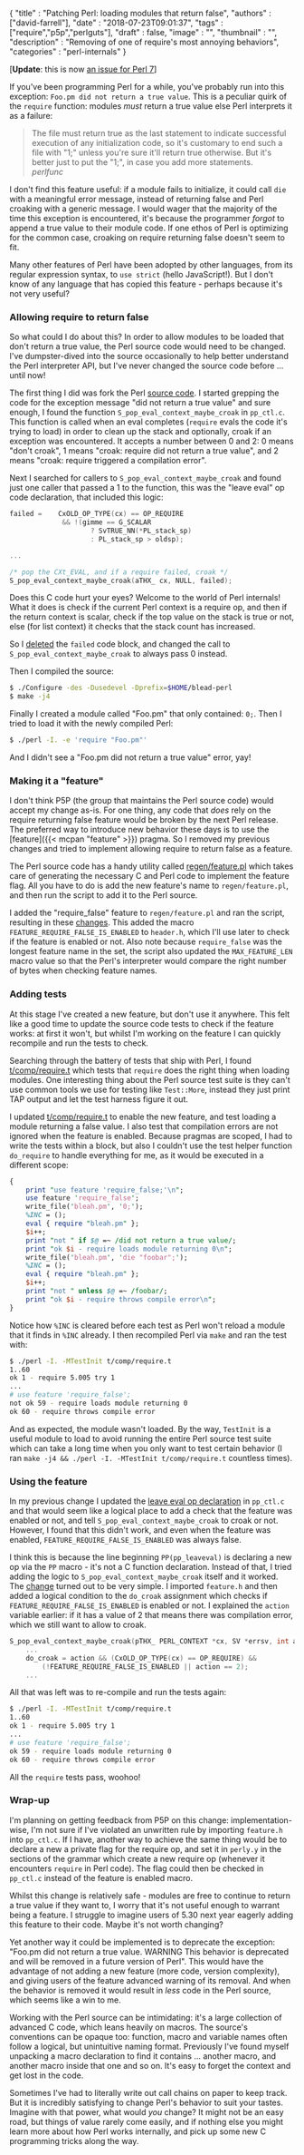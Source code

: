 
  {
    "title"       : "Patching Perl: loading modules that return false",
    "authors"     : ["david-farrell"],
    "date"        : "2018-07-23T09:01:37",
    "tags"        : ["require","p5p","perlguts"],
    "draft"       : false,
    "image"       : "",
    "thumbnail"   : "",
    "description" : "Removing of one of require's most annoying behaviors",
    "categories"  : "perl-internals"
  }

[**Update**: this is now [an issue for Perl 7](https://github.com/Perl/perl5/issues/17921)]

If you've been programming Perl for a while, you've probably run into this exception: `Foo.pm did not return a true value`. This is a peculiar quirk of the `require` function: modules *must* return a true value else Perl interprets it as a failure:

> The file must return true as the last statement to indicate
> successful execution of any initialization code, so it's customary
> to end such a file with "1;" unless you're sure it'll return true
> otherwise. But it's better just to put the "1;", in case you add
> more statements.
> \
> *perlfunc*

I don't find this feature useful: if a module fails to initialize, it could call `die` with a meaningful error message, instead of returning false and Perl croaking with a generic message. I would wager that the majority of the time this exception is encountered, it's because the programmer _forgot_ to append a true value to their module code. If one ethos of Perl is optimizing for the common case, croaking on require returning false doesn't seem to fit.

Many other features of Perl have been adopted by other languages, from its regular expression syntax, to `use strict` (hello JavaScript!). But I don't know of any language that has copied this feature - perhaps because it's not very useful?

### Allowing require to return false

So what could I do about this? In order to allow modules to be loaded that don't return a true value, the Perl source code would need to be changed. I've dumpster-dived into the source occasionally to help better understand the Perl interpreter API, but I've never changed the source code before ... until now!

The first thing I did was fork the Perl [source code](https://github.com/Perl/perl5). I started grepping the code for the exception message "did not return a true value" and sure enough, I found the function `S_pop_eval_context_maybe_croak` in `pp_ctl.c`. This function is called when an eval completes (`require` evals the code it's trying to load) in order to clean up the stack and optionally, croak if an exception was encountered. It accepts a number between 0 and 2: 0 means "don't croak", 1 means "croak: require did not return a true value", and 2 means "croak: require triggered a compilation error".

Next I searched for callers to `S_pop_eval_context_maybe_croak` and found just one caller that passed a 1 to the function, this was the "leave eval" op code declaration, that included this logic:

```c
failed =    CxOLD_OP_TYPE(cx) == OP_REQUIRE
             && !(gimme == G_SCALAR
                    ? SvTRUE_NN(*PL_stack_sp)
                    : PL_stack_sp > oldsp);

...

/* pop the CXt_EVAL, and if a require failed, croak */
S_pop_eval_context_maybe_croak(aTHX_ cx, NULL, failed);
```

Does this C code hurt your eyes? Welcome to the world of Perl internals! What it does is check if the current Perl context is a require op, and then if the return context is scalar, check if the top value on the stack is true or not, else (for list context) it checks that the stack count has increased.

So I [deleted](https://github.com/dnmfarrell/perl5/commit/a27d5730eca477a85b81f3226c13ba87f52b5857) the `failed` code block, and changed the call to `S_pop_eval_context_maybe_croak` to always pass 0 instead.

Then I compiled the source:

```bash
$ ./Configure -des -Dusedevel -Dprefix=$HOME/blead-perl
$ make -j4
```

Finally I created a module called "Foo.pm" that only contained: `0;`. Then I tried to load it with the newly compiled Perl:

```bash
$ ./perl -I. -e 'require "Foo.pm"'
```

And I didn't see a "Foo.pm did not return a true value" error, yay!

### Making it a "feature"

I don't think P5P (the group that maintains the Perl source code) would accept my change as-is. For one thing, any code that _does_ rely on the require returning false feature would be broken by the next Perl release. The preferred way to introduce new behavior these days is to use the [feature]({{< mcpan "feature" >}}) pragma. So I removed my previous changes and tried to implement allowing require to return false as a feature.

The Perl source code has a handy utility called [regen/feature.pl](https://github.com/dnmfarrell/perl5/blob/66f43943f438f5bc7970dab0b7940e46c84909f5/regen/feature.pl) which takes care of generating the necessary C and Perl code to implement the feature flag. All you have to do is add the new feature's name to `regen/feature.pl`, and then run the script to add it to the Perl source.

I added the "require_false" feature to `regen/feature.pl` and ran the script, resulting in these [changes](https://github.com/dnmfarrell/perl5/commit/66f43943f438f5bc7970dab0b7940e46c84909f5#diff-731afc105e527b56f99b7fa4c365e82c). This added the macro `FEATURE_REQUIRE_FALSE_IS_ENABLED` to `header.h`, which I'll use later to check if the feature is enabled or not. Also note because `require_false` was the longest feature name in the set, the script also updated the `MAX_FEATURE_LEN` macro value so that the Perl's interpreter would compare the right number of bytes when checking feature names.

### Adding tests

At this stage I've created a new feature, but don't use it anywhere. This felt like a good time to update the source code tests to check if the feature works: at first it won't, but whilst I'm working on the feature I can quickly recompile and run the tests to check.

Searching through the battery of tests that ship with Perl, I found [t/comp/require.t](https://github.com/dnmfarrell/perl5/blob/5bad2b3959332943ca48f8b4f44af83effad4314/t/comp/require.t) which tests that `require` does the right thing when loading modules. One interesting thing about the Perl source test suite is they can't use common tools we use for testing like `Test::More`, instead they just print TAP output and let the test harness figure it out.

I updated [t/comp/require.t](https://github.com/dnmfarrell/perl5/commit/66ee6057c84e8bcb50f73ed1a11c62df60277f58) to enable the new feature, and test loading a module returning a false value. I also test that compilation errors are not ignored when the feature is enabled. Because pragmas are scoped, I had to write the tests within a block, but also I couldn't use the test helper function `do_require` to handle everything for me, as it would be executed in a different scope:

```perl
{
    print "use feature 'require_false;'\n";
    use feature 'require_false';
    write_file('bleah.pm', '0;');
    %INC = ();
    eval { require "bleah.pm" };
    $i++;
    print "not " if $@ =~ /did not return a true value/;
    print "ok $i - require loads module returning 0\n";
    write_file('bleah.pm', 'die "foobar";');
    %INC = ();
    eval { require "bleah.pm" };
    $i++;
    print "not " unless $@ =~ /foobar/;
    print "ok $i - require throws compile error\n";
}
```

Notice how `%INC` is cleared before each test as Perl won't reload a module that it finds in `%INC` already. I then recompiled Perl via `make` and ran the test with:

```bash
$ ./perl -I. -MTestInit t/comp/require.t
1..60
ok 1 - require 5.005 try 1
...
# use feature 'require_false';
not ok 59 - require loads module returning 0
ok 60 - require throws compile error
```

And as expected, the module wasn't loaded. By the way, `TestInit` is a useful module to load to avoid running the entire Perl source test suite which can take a long time when you only want to test certain behavior (I ran `make -j4 && ./perl -I. -MTestInit t/comp/require.t` countless times).

### Using the feature

In my previous change I updated the [leave eval op declaration](https://github.com/dnmfarrell/perl5/blob/521634c9fb488f9e3a1310d7eec7ab9a94dc2188/pp_ctl.c#L4506) in `pp_ctl.c` and that would seem like a logical place to add a check that the feature was enabled or not, and tell `S_pop_eval_context_maybe_croak` to croak or not. However, I found that this didn't work, and even when the feature was enabled, `FEATURE_REQUIRE_FALSE_IS_ENABLED` was always false.

I think this is because the line beginning `PP(pp_leaveval)` is declaring a new op via the `PP` macro - it's not a C function declaration. Instead of that, I tried adding the logic to `S_pop_eval_context_maybe_croak` itself and it worked. The [change](https://github.com/dnmfarrell/perl5/commit/a003a3f0354ba227835a3c1e29141a354aa13e78) turned out to be very simple. I imported `feature.h` and then added a logical condition to the `do_croak` assignment which checks if `FEATURE_REQUIRE_FALSE_IS_ENABLED` is enabled or not. I explained the `action` variable earlier: if it has a value of 2 that means there was compilation error, which we still want to allow to croak.

```c
S_pop_eval_context_maybe_croak(pTHX_ PERL_CONTEXT *cx, SV *errsv, int action)
    ...
    do_croak = action && (CxOLD_OP_TYPE(cx) == OP_REQUIRE) &&
        (!FEATURE_REQUIRE_FALSE_IS_ENABLED || action == 2);
    ...
```


All that was left was to re-compile and run the tests again:

```bash
$ ./perl -I. -MTestInit t/comp/require.t
1..60
ok 1 - require 5.005 try 1
...
# use feature 'require_false';
ok 59 - require loads module returning 0
ok 60 - require throws compile error
```

All the `require` tests pass, woohoo!

### Wrap-up

I'm planning on getting feedback from P5P on this change: implementation-wise, I'm not sure if I've violated an unwritten rule by importing `feature.h` into `pp_ctl.c`. If I have, another way to achieve the same thing would be to declare a new a private flag for the require op, and set it in `perly.y` in the sections of the grammar which create a new require op (whenever it encounters `require` in Perl code). The flag could then be checked in `pp_ctl.c` instead of the feature is enabled macro.

Whilst this change is relatively safe - modules are free to continue to return a true value if they want to, I worry that it's not useful enough to warrant being a feature. I struggle to imagine users of 5.30 next year eagerly adding this feature to their code. Maybe it's not worth changing?

Yet another way it could be implemented is to deprecate the exception: "Foo.pm did not return a true value. WARNING This behavior is deprecated and will be removed in a future version of Perl". This would have the advantage of not adding a new feature (more code, version complexity), and giving users of the feature advanced warning of its removal. And when the behavior is removed it would result in *less* code in the Perl source, which seems like a win to me.

Working with the Perl source can be intimidating: it's a large collection of advanced C code, which leans heavily on macros. The source's conventions can be opaque too: function, macro and variable names often follow a logical, but unintuitive naming format. Previously I've found myself unpacking a macro declaration to find it contains ... another macro, and another macro inside that one and so on. It's easy to forget the context and get lost in the code.

Sometimes I've had to literally write out call chains on paper to keep track. But it is incredibly satisfying to change Perl's behavior to suit your tastes. Imagine with that power, what would *you* change? It might not be an easy road, but things of value rarely come easily, and if nothing else you might learn more about how Perl works internally, and pick up some new C programming tricks along the way.

